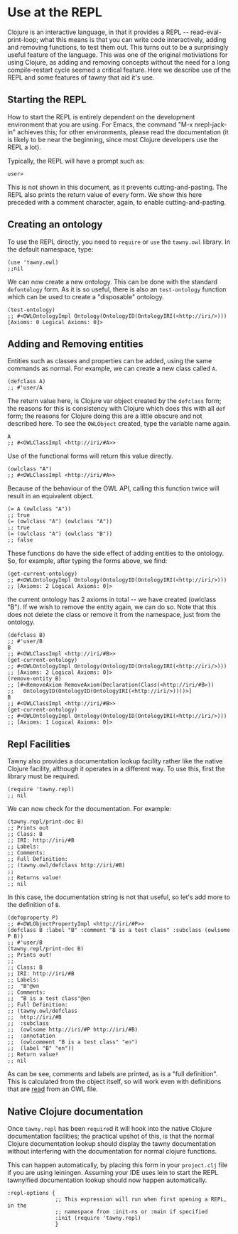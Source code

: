 Use at the REPL
===============

Clojure is an interactive language, in that it provides a REPL --
read-eval-print-loop; what this means is that you can write code
interactively, adding and removing functions, to test them out. This turns out
to be a surprisingly useful feature of the language. This was one of the
original motiviations for using Clojure, as adding and removing concepts
without the need for a long compile-restart cycle seemed a critical feature.
Here we describe use of the REPL and some features of tawny that aid it's use.

## Starting the REPL

How to start the REPL is entirely dependent on the development environment
that you are using. For Emacs, the command "M-x nrepl-jack-in" achieves this;
for other environments, please read the documentation (it is likely to be near
the beginning, since most Clojure developers use the REPL a lot).

Typically, the REPL will have a prompt such as:

    user>

This is not shown in this document, as it prevents cutting-and-pasting. The
REPL also prints the return value of every form. We show this here preceded
with a comment character, again, to enable cutting-and-pasting.

## Creating an ontology

To use the REPL directly, you need to `require` or `use` the `tawny.owl`
library. In the default namespace, type:

    (use 'tawny.owl)
    ;;nil

We can now create a new ontology. This can be done with the standard
`defontology` form. As it is so useful, there is also an `test-ontology`
function which can be used to create a "disposable" ontology.

    (test-ontology)
    ;; #<OWLOntologyImpl Ontology(OntologyID(OntologyIRI(<http://iri/>))) [Axioms: 0 Logical Axioms: 0]>


## Adding and Removing entities

Entities such as classes and properties can be added, using the same commands
as normal. For example, we can create a new class called `A`.

    (defclass A)
    ;; #'user/A

The return value here, is Clojure var object created by the `defclass` form;
the reasons for this is consistency with Clojure which does this with all
`def` form; the reasons for Clojure doing this are a little obscure and not
described here. To see the `OWLObject` created, type the variable name again.

    A
    ;; #<OWLClassImpl <http://iri/#A>>

Use of the functional forms will return this value directly.

    (owlclass "A")
    ;; #<OWLClassImpl <http://iri/#A>>

Because of the behaviour of the OWL API, calling this function twice will
result in an equivalent object.

    (= A (owlclass "A"))
    ;; true
    (= (owlclass "A") (owlclass "A"))
    ;; true
    (= (owlclass "A") (owlclass "B"))
    ;; false

These functions do have the side effect of adding entities to the ontology.
So, for example, after typing the forms above, we find:

    (get-current-ontology)
    ;; #<OWLOntologyImpl Ontology(OntologyID(OntologyIRI(<http://iri/>)))
    ;; [Axioms: 2 Logical Axioms: 0]>

the current ontology has 2 axioms in total -- we have created (owlclass "B").
If we wish to remove the entity again, we can do so. Note that this does not
delete the class or remove it from the namespace, just from the ontology.

    (defclass B)
    ;; #'user/B
    B
    ;; #<OWLClassImpl <http://iri/#B>>
    (get-current-ontology)
    ;; #<OWLOntologyImpl Ontology(OntologyID(OntologyIRI(<http://iri/>)))
    ;; [Axioms: 2 Logical Axioms: 0]>
    (remove-entity B)
    ;; [#<RemoveAxiom RemoveAxiom(Declaration(Class(<http://iri/#B>))
    ;;   OntologyID(OntologyID(OntologyIRI(<http://iri/>))))>]
    B
    ;; #<OWLClassImpl <http://iri/#B>>
    (get-current-ontology)
    ;; #<OWLOntologyImpl Ontology(OntologyID(OntologyIRI(<http://iri/>)))
    ;; [Axioms: 1 Logical Axioms: 0]>

## Repl Facilities

Tawny also provides a documentation lookup facility rather like the native
Clojure facility, although it operates in a different way. To use this, first
the library must be required.

    (require 'tawny.repl)
    ;; nil

We can now check for the documentation. For example:

    (tawny.repl/print-doc B)
    ;; Prints out
    ;; Class: B
    ;; IRI: http://iri/#B
    ;; Labels:
    ;; Comments:
    ;; Full Definition:
    ;; (tawny.owl/defclass http://iri/#B)
    ;;
    ;; Returns value!
    ;; nil

In this case, the documentation string is not that useful, so let's add more
to the definition of `B`.

    (defoproperty P)
    ;; #<OWLObjectPropertyImpl <http://iri/#P>>
    (defclass B :label "B" :comment "B is a test class" :subclass (owlsome P B))
    ;; #'user/B
    (tawny.repl/print-doc B)
    ;; Prints out!
    ;;
    ;; Class: B
    ;; IRI: http://iri/#B
    ;; Labels:
    ;; 	"B"@en
    ;; Comments:
    ;; 	"B is a test class"@en
    ;; Full Definition:
    ;; (tawny.owl/defclass
    ;;  http://iri/#B
    ;;  :subclass
    ;;  (owlsome http://iri/#P http://iri/#B)
    ;;  :annotation
    ;;  (owlcomment "B is a test class" "en")
    ;;  (label "B" "en"))
    ;; Return value!
    ;; nil

As can be see, comments and labels are printed, as is a "full definition".
This is calculated from the object itself, so will work even with definitions
that are [read](importing.md#reading) from an OWL file.

## Native Clojure documentation

Once `tawny.repl` has been `require`d it will hook into the native Clojure
documentation facilities; the practical upshot of this, is that the normal
Clojure documentation lookup should display the tawny documentation without
interfering with the documentation for normal clojure functions.

This can happen automatically, by placing this form in your `project.clj` file
if you are using leiningen. Assuming your IDE uses lein to start the REPL
tawnyified documentation lookup should now happen automatically.

    :repl-options {
                   ;; This expression will run when first opening a REPL, in the
                   ;; namespace from :init-ns or :main if specified
                   :init (require 'tawny.repl)
                   }
